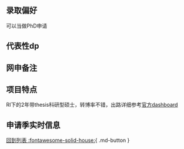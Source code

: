 ## 录取偏好
可以当做PhD申请
## 代表性dp

## 网申备注

## 项目特点
RI下的2年带thesis科研型硕士，转博率不错，出路详细参考[官方dashboard](https://www.cmu.edu/career/outcomes/post-grad-dashboard.html)
## 申请季实时信息

[回到列表 :fontawesome-solid-house:](选校梯度.md){ .md-button }
